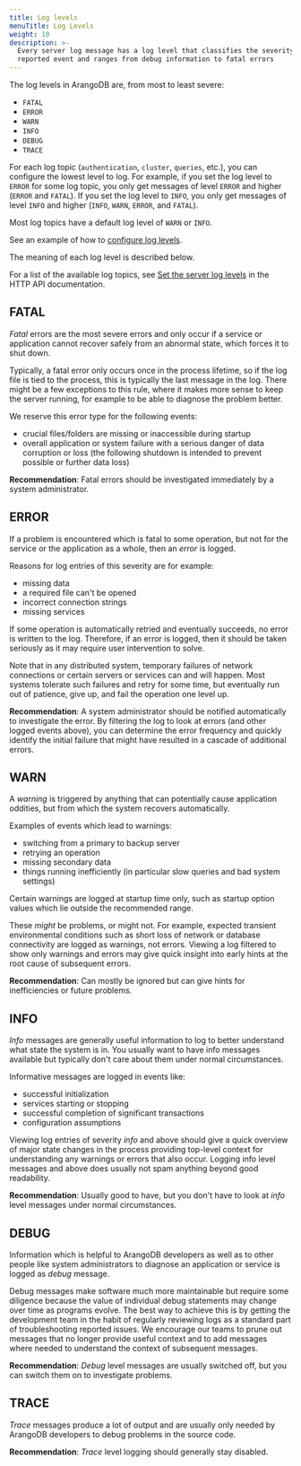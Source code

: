 ```yaml
---
title: Log levels
menuTitle: Log Levels
weight: 10
description: >-
  Every server log message has a log level that classifies the severity of the
  reported event and ranges from debug information to fatal errors
---
```

The log levels in ArangoDB are, from most to least severe:

- `FATAL`
- `ERROR`
- `WARN`
- `INFO`
- `DEBUG`
- `TRACE`

For each log topic (`authentication`, `cluster`, `queries`, etc.), you can
configure the lowest level to log. For example, if you set the log level to
`ERROR` for some log topic, you only get messages of level `ERROR` and higher
(`ERROR` and `FATAL`). If you set the log level to `INFO`, you only get messages
of level `INFO` and higher (`INFO`, `WARN`, `ERROR`, and `FATAL`).

Most log topics have a default log level of `WARN` or `INFO`.

See an example of how to
[configure log levels](configuration.md#options-with-multiple-values).

The meaning of each log level is described below.

For a list of the available log topics, see [Set the server log levels](../../develop/http-api/monitoring/logs.md#set-the-server-log-levels) in the HTTP API documentation.

## FATAL

_Fatal_ errors are the most severe errors and only occur if a service or application
cannot recover safely from an abnormal state, which forces it to shut down.

Typically, a fatal error only occurs once in the process lifetime,
so if the log file is tied to the process, this is typically
the last message in the log. There might be a few exceptions to this
rule, where it makes more sense to keep the server running, for example
to be able to diagnose the problem better.

We reserve this error type for the following events:

- crucial files/folders are missing or inaccessible during startup
- overall application or system failure with a serious danger of
  data corruption or loss (the following shutdown is intended to prevent
  possible or further data loss)

**Recommendation**:
Fatal errors should be investigated immediately by a system administrator.

## ERROR

If a problem is encountered which is fatal to some operation, but not for
the service or the application as a whole, then an _error_ is logged.

Reasons for log entries of this severity are for example:

- missing data
- a required file can't be opened
- incorrect connection strings
- missing services

If some operation is automatically retried and eventually succeeds,
no error is written to the log. Therefore, if an error is logged, then
it should be taken seriously as it may require user intervention to solve.

Note that in any distributed system, temporary failures of network connections
or certain servers or services can and will happen. Most systems tolerate
such failures and retry for some time, but eventually run out of patience,
give up, and fail the operation one level up.

**Recommendation**:
A system administrator should be notified automatically to investigate the error.
By filtering the log to look at errors (and other logged events above),
you can determine the error frequency and quickly identify the initial failure
that might have resulted in a cascade of additional errors.

## WARN

A _warning_ is triggered by anything that can potentially cause
application oddities, but from which the system recovers automatically.

Examples of events which lead to warnings:

- switching from a primary to backup server
- retrying an operation
- missing secondary data
- things running inefficiently
  (in particular slow queries and bad system settings)
  
Certain warnings are logged at startup time only, such as startup option
values which lie outside the recommended range.

These _might_ be problems, or might not. For example, expected transient
environmental conditions such as short loss of network or database
connectivity are logged as warnings, not errors. Viewing a log filtered
to show only warnings and errors may give quick insight into early
hints at the root cause of subsequent errors.

**Recommendation**:
Can mostly be ignored but can give hints for inefficiencies or
future problems.

## INFO

_Info_ messages are generally useful information to log to better
understand what state the system is in. You usually want to
have info messages available but typically don't care about them
under normal circumstances.

Informative messages are logged in events like:

- successful initialization
- services starting or stopping
- successful completion of significant transactions
- configuration assumptions

Viewing log entries of severity _info_ and above should give a quick overview
of major state changes in the process providing top-level context for
understanding any warnings or errors that also occur. Logging info level
messages and above does usually not spam anything beyond good readability.

**Recommendation**:
Usually good to have, but you don't have to look at _info_ level messages
under normal circumstances.

## DEBUG

Information which is helpful to ArangoDB developers as well as to other
people like system administrators to diagnose an application or service
is logged as _debug_ message.

Debug messages make software much more maintainable but require some
diligence because the value of individual debug statements may change
over time as programs evolve. The best way to achieve this is by getting
the development team in the habit of regularly reviewing logs as a standard
part of troubleshooting reported issues. We encourage our teams to
prune out messages that no longer provide useful context and to add
messages where needed to understand the context of subsequent messages.

**Recommendation**:
_Debug_ level messages are usually switched off, but you can switch them on
to investigate problems.

## TRACE

_Trace_ messages produce a lot of output and are usually only needed by
ArangoDB developers to debug problems in the source code.

**Recommendation**:
_Trace_ level logging should generally stay disabled.
